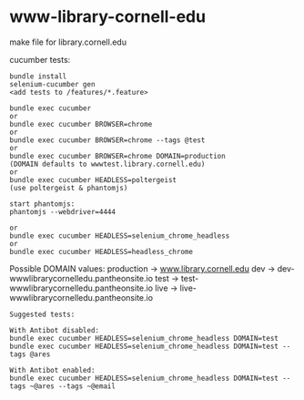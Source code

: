 # www-library-cornell-edu
make file for library.cornell.edu

cucumber tests:

```cd testing
bundle install
selenium-cucumber gen
<add tests to /features/*.feature>
```

```
bundle exec cucumber
or
bundle exec cucumber BROWSER=chrome
or
bundle exec cucumber BROWSER=chrome --tags @test
or
bundle exec cucumber BROWSER=chrome DOMAIN=production
(DOMAIN defaults to wwwtest.library.cornell.edu)
or
bundle exec cucumber HEADLESS=poltergeist
(use poltergeist & phantomjs)

start phantomjs:
phantomjs --webdriver=4444

or
bundle exec cucumber HEADLESS=selenium_chrome_headless
or
bundle exec cucumber HEADLESS=headless_chrome

```

Possible DOMAIN values:
production -> www.library.cornell.edu
dev -> dev-wwwlibrarycornelledu.pantheonsite.io
test -> test-wwwlibrarycornelledu.pantheonsite.io
live -> live-wwwlibrarycornelledu.pantheonsite.io

```
Suggested tests:

With Antibot disabled:
bundle exec cucumber HEADLESS=selenium_chrome_headless DOMAIN=test
bundle exec cucumber HEADLESS=selenium_chrome_headless DOMAIN=test --tags @ares

With Antibot enabled:
bundle exec cucumber HEADLESS=selenium_chrome_headless DOMAIN=test --tags ~@ares --tags ~@email
